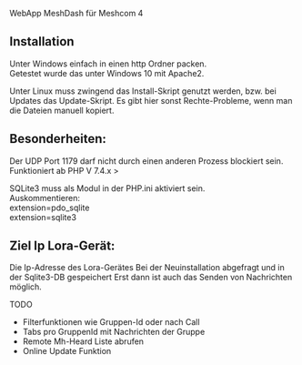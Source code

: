 WebApp MeshDash für Meshcom 4

Installation
----------------
Unter Windows einfach in einen http Ordner packen.  
Getestet wurde das unter Windows 10 mit Apache2.

Unter Linux muss zwingend das Install-Skript genutzt werden,
bzw. bei Updates das Update-Skript. 
Es gibt hier sonst Rechte-Probleme, wenn man die Dateien
manuell kopiert.

Besonderheiten:
------------------
Der UDP Port 1179 darf nicht durch einen anderen Prozess blockiert sein.  
Funktioniert ab PHP V 7.4.x >

SQLite3 muss als Modul in der PHP.ini aktiviert sein.  
Auskommentieren:  
extension=pdo_sqlite  
extension=sqlite3

Ziel Ip Lora-Gerät:
--------------------
Die Ip-Adresse des Lora-Gerätes
Bei der Neuinstallation abgefragt und in der Sqlite3-DB gespeichert
Erst dann ist auch das Senden von Nachrichten möglich.

TODO
- Filterfunktionen wie Gruppen-Id oder nach Call
- Tabs pro GruppenId mit Nachrichten der Gruppe
- Remote Mh-Heard Liste abrufen
- Online Update Funktion